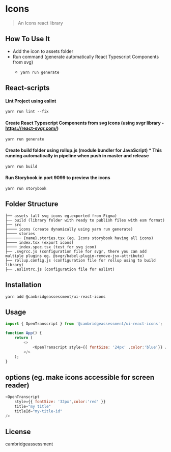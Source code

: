 # Icons

> An Icons react library

## How To Use It

* Add the icon to assets folder
* Run command (generate automatically React Typescript Components from svg)
	*	```
		yarn run generate
		```

## React-scripts

#### Lint Project using eslint
```
yarn run lint --fix
```

#### Create React Typescript Components from svg icons (using svgr library - https://react-svgr.com/)
```
yarn run generate
```
#### Create build folder using rollup.js (module bundler for JavaScript) * This running automatically in pipeline when push in master and release
```
yarn run build
```

#### Run Storybook in port 9099 to preview the icons
```
yarn run storybook
```

## Folder Structure


``` 
├── assets (all svg icons eg.exported from Figma)
├── build (library folder with ready to publish files with esm format)
├── src
├──── icons (create dynamically using yarn run generate)
├──── stories
├────── {name}.stories.tsx (eg. Icons storybook having all icons)
├──── index.tsx (export icons)
├──── index.spec.tsx (test for svg icon)
├── .svgrcc.js (configuration file for svgr, there you can add multiple plugins eg. @svgr/babel-plugin-remove-jsx-attribute)
├── rollup.config.js (configuration file for rollup using to build library)
├── .eslintrc.js (configuration file for eslint)
```
## Installation

```
yarn add @cambridgeassessment/ui-react-icons
```

## Usage

```js
import { OpenTranscript } from '@cambridgeassessment/ui-react-icons';

function App() {
	return (
		<>
			<OpenTranscript style={{ fontSize: '24px' ,color:'blue'}} />
		</>
	);
}
```

## options (eg. make icons accessible for screen reader)

```js
<OpenTranscript
	style={{ fontSize: '32px',color:'red' }}
	title="my title"
	titleId="my-title-id"
/>
```

## License

cambridgeassessment
